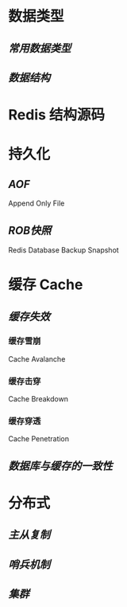 # 数据类型

## *常用数据类型*

## *数据结构*

# Redis 结构源码

# 持久化

## *AOF*

Append Only File

## *ROB快照*

Redis Database Backup Snapshot

# 缓存 Cache

## *缓存失效*

### 缓存雪崩

Cache Avalanche

### 缓存击穿

Cache Breakdown

### 缓存穿透

Cache Penetration

## *数据库与缓存的一致性*

# 分布式

## *主从复制*

## *哨兵机制*

## *集群*